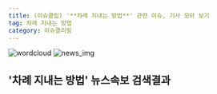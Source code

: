 ```yaml
---
title: (이슈클립) '**차례 지내는 방법**' 관련 이슈, 기사 모아 보기
tag: 차례 지내는 방법
category: 이슈클리핑
---
```

![wordcloud](https://s3.ap-northeast-2.amazonaws.com/lyrics101-wordcloud/2018-09-24-1537745738.png)
![news_img](https://user-images.githubusercontent.com/42597476/44507050-1206f400-a6e4-11e8-8d98-7ffbfebb353f.png)
## **'**차례 지내는 방법**'** 뉴스속보 검색결과

